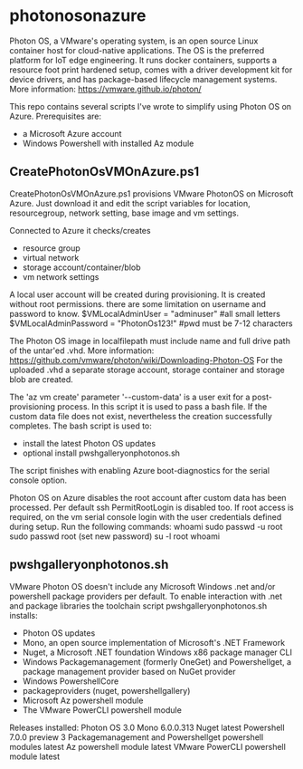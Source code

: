 # photonosonazure

Photon OS, a VMware's operating system,  is an open source Linux container host for cloud-native applications. The OS is the preferred platform for IoT edge engineering. It runs docker containers, supports a resource foot print hardened setup, comes with a driver development kit for device drivers, and has package-based lifecycle management systems.
More information: https://vmware.github.io/photon/

This repo contains several scripts I've wrote to simplify using Photon OS on Azure. Prerequisites are:
- a Microsoft Azure account
- Windows Powershell with installed Az module

CreatePhotonOsVMOnAzure.ps1
-
CreatePhotonOsVMOnAzure.ps1 provisions VMware PhotonOS on Microsoft Azure. Just download it and edit the script variables for location, resourcegroup, network setting, base image and vm settings. 

Connected to Azure it checks/creates
- resource group
- virtual network
- storage account/container/blob
- vm network settings

A local user account will be created during provisioning. It is created without root permissions. there are some limitation on username and password to know.
$VMLocalAdminUser = "adminuser" #all small letters
$VMLocalAdminPassword = "PhotonOs123!" #pwd must be 7-12 characters

The Photon OS image in localfilepath must include name and full drive path of the untar'ed .vhd.
More information: https://github.com/vmware/photon/wiki/Downloading-Photon-OS
For the uploaded .vhd a separate storage account, storage container and storage blob are created.

The 'az vm create' parameter '--custom-data' is a user exit for a post-provisioning process. In this script it is used to pass a bash file. If the custom data file does not exist, nevertheless the creation successfully completes. The bash script is used to:
- install the latest Photon OS updates
- optional install pwshgalleryonphotonos.sh

The script finishes with enabling Azure boot-diagnostics for the serial console option.

Photon OS on Azure disables the root account after custom data has been processed. Per default ssh PermitRootLogin is disabled too.
If root access is required, on the vm serial console login with the user credentials defined during setup. Run the following commands:
whoami
sudo passwd -u root
sudo passwd root
 (set new password)
su -l root
whoami


pwshgalleryonphotonos.sh
-
VMware Photon OS doesn't include any Microsoft Windows .net and/or powershell package providers per default. To enable interaction with .net and package libraries the toolchain script pwshgalleryonphotonos.sh installs:
- Photon OS updates
- Mono, an open source implementation of Microsoft's .NET Framework
- Nuget, a Microsoft .NET foundation Windows x86 package manager CLI
- Windows Packagemanagement (formerly OneGet) and Powershellget, a package management provider based on NuGet provider
- Windows PowershellCore
- packageproviders (nuget, powershellgallery)
- Microsoft Az powershell module
- The VMware PowerCLI powershell module



Releases installed:
Photon OS 3.0 
Mono 6.0.0.313
Nuget latest
Powershell 7.0.0 preview 3
Packagemanagement and Powershellget powershell modules latest
Az powershell module latest
VMware PowerCLI powershell module latest

